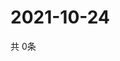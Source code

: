 # 2021-10-24
  共 0条

  <!-- BEGIN -->
  <!-- 最后更新时间Sun Oct 24 2021 03:03:24 GMT+0000 (Coordinated Universal Time) -->
  
  <!-- END -->
  
  